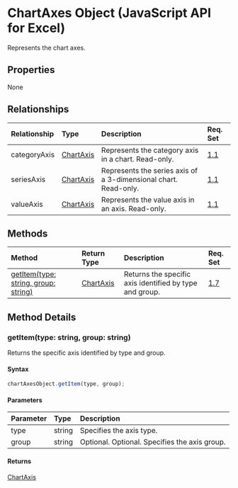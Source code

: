 # ChartAxes Object (JavaScript API for Excel)

Represents the chart axes.

## Properties

None

## Relationships
| Relationship | Type	|Description| Req. Set|
|:---------------|:--------|:----------|:----|
|categoryAxis|[ChartAxis](chartaxis.md)|Represents the category axis in a chart. Read-only.|[1.1](../requirement-sets/excel-api-requirement-sets.md)|
|seriesAxis|[ChartAxis](chartaxis.md)|Represents the series axis of a 3-dimensional chart. Read-only.|[1.1](../requirement-sets/excel-api-requirement-sets.md)|
|valueAxis|[ChartAxis](chartaxis.md)|Represents the value axis in an axis. Read-only.|[1.1](../requirement-sets/excel-api-requirement-sets.md)|

## Methods

| Method		   | Return Type	|Description| Req. Set|
|:---------------|:--------|:----------|:----|
|[getItem(type: string, group: string)](#getitemtype-string-group-string)|[ChartAxis](chartaxis.md)|Returns the specific axis identified by type and group.|[1.7](../requirement-sets/excel-api-requirement-sets.md)|

## Method Details


### getItem(type: string, group: string)
Returns the specific axis identified by type and group.

#### Syntax
```js
chartAxesObject.getItem(type, group);
```

#### Parameters
| Parameter	   | Type	|Description|
|:---------------|:--------|:----------|
|type|string|Specifies the axis type.|
|group|string|Optional. Optional. Specifies the axis group.|

#### Returns
[ChartAxis](chartaxis.md)
